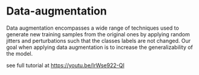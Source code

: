 # Data-augmentation
Data augmentation encompasses a wide range of techniques used to generate new training samples from the original ones by applying random jitters and perturbations such that the classes labels are not changed. Our goal when applying data augmentation is to increase the generalizability of the model. 

see full tutorial at https://youtu.be/IrWse922-QI
